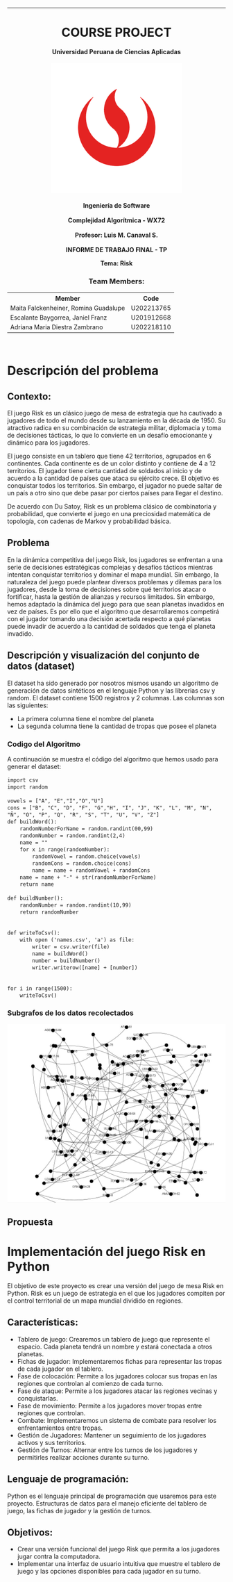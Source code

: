 <hr>

# <center>COURSE PROJECT</center>

<p align="center">
	<strong>Universidad Peruana de Ciencias Aplicadas</strong><br>
<br>
	<img src="/assets/logo-upc.png"></img><br>
<br>
	<strong>Ingeniería de Software </strong><br>
<br>
	<strong>Complejidad Algorítmica - WX72 </strong><br> 
<br>
	<strong>Profesor: Luis M. Canaval S.</strong><br>
	<br> <strong>INFORME DE TRABAJO FINAL - TP </strong>
</p>

<p align="center">
	<strong>Tema:  Risk </strong>
</p>

<h3 align="center" >Team Members:</h3>
<div>
	<table align="center">
    	<tr>
        	<th style="text-align:center;">Member</th>
        	<th style="text-align:center;">Code</th>
    	</tr>
    	<tr>
        	<td>Maita Falckenheiner, Romina Guadalupe </td>
            <td>U202213765</td>
    	</tr>
    	<tr>
        	<td>Escalante Baygorrea, Janiel Franz</td>
            <td>U201912668</td>
    	</tr>
    	<tr>
        	<td>Adriana Maria Diestra Zambrano</td>
            <td>U202218110</td>
    	</tr>
	</table>
</div>
<br>

# Descripción del problema

## Contexto:
El juego Risk es un clásico juego de mesa de estrategia que ha cautivado a jugadores de todo el mundo desde su lanzamiento en la década de 1950. Su atractivo radica en su combinación de estrategia militar, diplomacia y toma de decisiones tácticas, lo que lo convierte en un desafío emocionante y dinámico para los jugadores.


El juego consiste en un tablero que tiene 42 territorios, agrupados en 6 continentes. Cada continente es de un color distinto y contiene de 4 a 12 territorios.
El jugador tiene cierta cantidad de soldados al inicio y de acuerdo a la cantidad de países que ataca su ejército crece.
El objetivo es conquistar todos los territorios. Sin embargo, el jugador no puede saltar de un país a otro sino que debe pasar por ciertos países para llegar el destino.

De acuerdo con Du Satoy, Risk es un problema clásico de combinatoria y probabilidad, que convierte el juego en una preciosidad matemática de topología, con cadenas de Markov y probabilidad básica.

## Problema
En la dinámica competitiva del juego Risk, los jugadores se enfrentan a una serie de decisiones estratégicas complejas y desafíos tácticos mientras intentan conquistar territorios y dominar el mapa mundial. Sin embargo, la naturaleza del juego puede plantear diversos problemas y dilemas para los jugadores, desde la toma de decisiones sobre qué territorios atacar o fortificar, hasta la gestión de alianzas y recursos limitados.
Sin embargo, hemos adaptado la dinámica del juego para que sean planetas invadidos en vez de países.
Es por ello que el algoritmo que desarrollaremos competirá con el jugador tomando una decisión acertada respecto a qué planetas puede invadir de acuerdo a la cantidad de soldados que tenga el planeta invadido.

## Descripción y visualización del conjunto de datos (dataset)

El dataset ha sido generado por nosotros mismos usando un algoritmo de generación de datos sintéticos en el lenguaje Python y las librerias csv y random.
El dataset contiene 1500 registros y 2 columnas. Las columnas son las siguientes:
- La primera columna tiene el nombre del planeta
- La segunda columna tiene la cantidad de tropas que posee el planeta

### Codigo del Algoritmo
A continuación se muestra el código del algoritmo que hemos usado para generar el dataset:

```
import csv
import random

vowels = ["A", "E","I","O","U"]
cons = ["B", "C", "D", "F", "G","H", "I", "J", "K", "L", "M", "N", "Ñ", "O", "P", "Q", "R", "S", "T", "U", "V", "Z"]
def buildWord():
    randomNumberForName = random.randint(00,99)
    randomNumber = random.randint(2,4)
    name = ""
    for x in range(randomNumber):
        randomVowel = random.choice(vowels)
        randomCons = random.choice(cons)
        name = name + randomVowel + randomCons 
    name = name + "-" + str(randomNumberForName)
    return name
    
def buildNumber():
    randomNumber = random.randint(10,99)
    return randomNumber


def writeToCsv():
    with open ('names.csv', 'a') as file:
        writer = csv.writer(file)
        name = buildWord()
        number = buildNumber()
        writer.writerow([name] + [number])


for i in range(1500):
    writeToCsv()
```
### Subgrafos de los datos recolectados

<img src="/assets/nodos.JPG" alt="subgrafo"/></img>

## Propuesta
#  Implementación del juego Risk en Python
El objetivo de este proyecto es crear una versión del juego de mesa Risk en Python. Risk es un juego de estrategia en el que los jugadores compiten por el control territorial de un mapa mundial dividido en regiones.
## Características:
* Tablero de juego: Crearemos un tablero de juego que represente el espacio. Cada planeta tendrá un nombre y estará conectada a otros planetas.
* Fichas de jugador: Implementaremos fichas para representar las tropas de cada jugador en el tablero.
* Fase de colocación: Permite a los jugadores colocar sus tropas en las regiones que controlan al comienzo de cada turno.
* Fase de ataque: Permite a los jugadores atacar las regiones vecinas y conquistarlas.
* Fase de movimiento: Permite a los jugadores mover tropas entre regiones que controlan.
* Combate: Implementaremos un sistema de combate para resolver los enfrentamientos entre tropas.
* Gestión de Jugadores: Mantener un seguimiento de los jugadores activos y sus territorios.
* Gestión de Turnos: Alternar entre los turnos de los jugadores y permitirles realizar acciones durante su turno.
## Lenguaje de programación:
Python es el lenguaje principal de programación que usaremos para este proyecto.
Estructuras de datos para el manejo eficiente del tablero de juego, las fichas de jugador y la gestión de turnos.
## Objetivos:
* Crear una versión funcional del juego Risk que permita a los jugadores jugar contra la computadora.
* Implementar una interfaz de usuario intuitiva que muestre el tablero de juego y las opciones disponibles para cada jugador en su turno.
